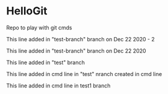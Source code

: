 # HelloGit
Repo to play with git cmds

This line added in "test-branch" branch on Dec 22 2020 - 2

This line added in "test-branch" branch on Dec 22 2020

This line added in "test" branch

This line added in cmd line in "test" nranch created in cmd line

This line added in cmd line in test1 branch
